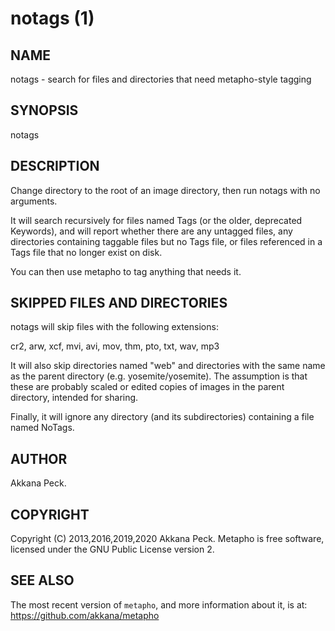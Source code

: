 notags (1)
==================

NAME
----

notags - search for files and directories that need metapho-style tagging

SYNOPSIS
--------

notags

DESCRIPTION
-----------

Change directory to the root of an image directory, then run notags
with no arguments.

It will search recursively for files named Tags (or the older,
deprecated Keywords), and will report whether there are any
untagged files, any directories containing taggable files but no
Tags file, or files referenced in a Tags file that no longer exist
on disk.

You can then use metapho to tag anything that needs it.


SKIPPED FILES AND DIRECTORIES
-----------------------------

notags will skip files with the following extensions:

cr2, arw, xcf, mvi, avi, mov, thm, pto, txt, wav, mp3

It will also skip directories named "web" and directories with the
same name as the parent directory (e.g. yosemite/yosemite).
The assumption is that these are probably scaled or edited copies
of images in the parent directory, intended for sharing.

Finally, it will ignore any directory (and its subdirectories)
containing a file named NoTags.


AUTHOR
------

Akkana Peck.

COPYRIGHT
---------

Copyright (C) 2013,2016,2019,2020 Akkana Peck.
Metapho is free software, licensed under the GNU Public License version 2.

SEE ALSO
--------

The most recent version of `metapho`, and more information about it, is at:
https://github.com/akkana/metapho
